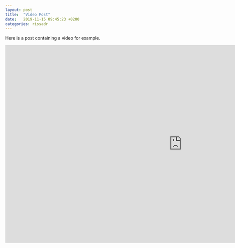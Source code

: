 ```yaml
---
layout: post
title:  "Video Post"
date:   2019-11-15 09:45:23 +0200
categories: rissadr
---
```

Here is a post containing a video for example.

<iframe width="1124" height="632" src="https://www.youtube.com/embed/TX5cdijuzjs" frameborder="0" allow="accelerometer; autoplay; encrypted-media; gyroscope; picture-in-picture" allowfullscreen></iframe>

